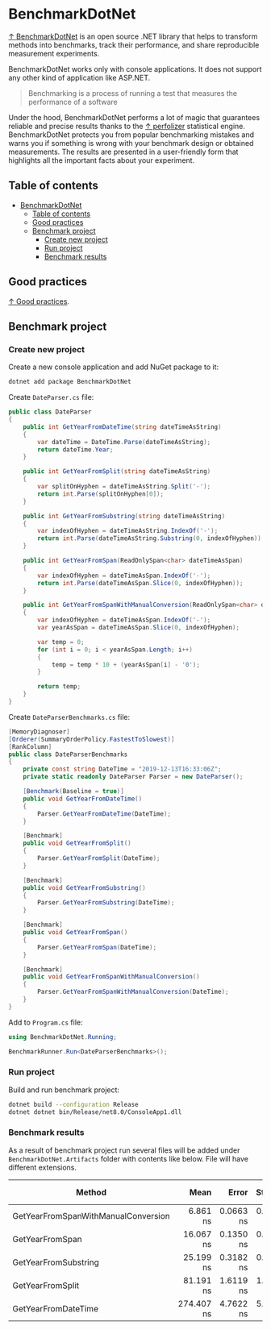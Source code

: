 # BenchmarkDotNet

[↑ BenchmarkDotNet](https://github.com/dotnet/BenchmarkDotNet) is an open source .NET library that helps to transform methods into benchmarks, track their performance, and share reproducible measurement experiments.

BenchmarkDotNet works only with console applications. It does not support any other kind of application like ASP.NET.

> Benchmarking is a process of running a test that measures the performance of a software

Under the hood, BenchmarkDotNet performs a lot of magic that guarantees reliable and precise results thanks to the [↑ perfolizer](https://github.com/AndreyAkinshin/perfolizer) statistical engine. BenchmarkDotNet protects you from popular benchmarking mistakes and warns you if something is wrong with your benchmark design or obtained measurements. The results are presented in a user-friendly form that highlights all the important facts about your experiment.

## Table of contents

- [BenchmarkDotNet](#benchmarkdotnet)
  - [Table of contents](#table-of-contents)
  - [Good practices](#good-practices)
  - [Benchmark project](#benchmark-project)
    - [Create new project](#create-new-project)
    - [Run project](#run-project)
    - [Benchmark results](#benchmark-results)

## Good practices

[↑ Good practices](https://benchmarkdotnet.org/articles/guides/good-practices.html).

## Benchmark project

### Create new project

Create a new console application and add NuGet package to it:

```bash
dotnet add package BenchmarkDotNet
```

Create `DateParser.cs` file:

```csharp
public class DateParser
{
    public int GetYearFromDateTime(string dateTimeAsString)
    {
        var dateTime = DateTime.Parse(dateTimeAsString);
        return dateTime.Year;
    }

    public int GetYearFromSplit(string dateTimeAsString)
    {
        var splitOnHyphen = dateTimeAsString.Split('-');
        return int.Parse(splitOnHyphen[0]);
    }

    public int GetYearFromSubstring(string dateTimeAsString)
    {
        var indexOfHyphen = dateTimeAsString.IndexOf('-');
        return int.Parse(dateTimeAsString.Substring(0, indexOfHyphen));
    }

    public int GetYearFromSpan(ReadOnlySpan<char> dateTimeAsSpan)
    {
        var indexOfHyphen = dateTimeAsSpan.IndexOf('-');
        return int.Parse(dateTimeAsSpan.Slice(0, indexOfHyphen));
    }

    public int GetYearFromSpanWithManualConversion(ReadOnlySpan<char> dateTimeAsSpan)
    {
        var indexOfHyphen = dateTimeAsSpan.IndexOf('-');
        var yearAsSpan = dateTimeAsSpan.Slice(0, indexOfHyphen);

        var temp = 0;
        for (int i = 0; i < yearAsSpan.Length; i++)
        {
            temp = temp * 10 + (yearAsSpan[i] - '0');
        }

        return temp;
    }
}
```

Create `DateParserBenchmarks.cs` file:

```csharp
[MemoryDiagnoser]
[Orderer(SummaryOrderPolicy.FastestToSlowest)]
[RankColumn]
public class DateParserBenchmarks
{
    private const string DateTime = "2019-12-13T16:33:06Z";
    private static readonly DateParser Parser = new DateParser();

    [Benchmark(Baseline = true)]
    public void GetYearFromDateTime()
    {
        Parser.GetYearFromDateTime(DateTime);
    }

    [Benchmark]
    public void GetYearFromSplit()
    {
        Parser.GetYearFromSplit(DateTime);
    }

    [Benchmark]
    public void GetYearFromSubstring()
    {
        Parser.GetYearFromSubstring(DateTime);
    }

    [Benchmark]
    public void GetYearFromSpan()
    {
        Parser.GetYearFromSpan(DateTime);
    }

    [Benchmark]
    public void GetYearFromSpanWithManualConversion()
    {
        Parser.GetYearFromSpanWithManualConversion(DateTime);
    }
}
```

Add to `Program.cs` file:

```csharp
using BenchmarkDotNet.Running;

BenchmarkRunner.Run<DateParserBenchmarks>();
```

### Run project

Build and run benchmark project:

```bash
dotnet build --configuration Release
dotnet dotnet bin/Release/net8.0/ConsoleApp1.dll 
```

### Benchmark results

As a result of benchmark project run several files will be added under `BenchmarkDotNet.Artifacts` folder with contents like below. File will have different extensions.

| Method                              | Mean       | Error     | StdDev    | Ratio | Rank | Gen0   | Allocated | Alloc Ratio |
|------------------------------------ |-----------:|----------:|----------:|------:|-----:|-------:|----------:|------------:|
| GetYearFromSpanWithManualConversion |   6.861 ns | 0.0663 ns | 0.0588 ns |  0.02 |    1 |      - |         - |          NA |
| GetYearFromSpan                     |  16.067 ns | 0.1350 ns | 0.1197 ns |  0.06 |    2 |      - |         - |          NA |
| GetYearFromSubstring                |  25.199 ns | 0.3182 ns | 0.2977 ns |  0.09 |    3 | 0.0051 |      32 B |          NA |
| GetYearFromSplit                    |  81.191 ns | 1.6119 ns | 1.4289 ns |  0.30 |    4 | 0.0254 |     160 B |          NA |
| GetYearFromDateTime                 | 274.407 ns | 4.7622 ns | 5.0955 ns |  1.00 |    5 |      - |         - |          NA |
